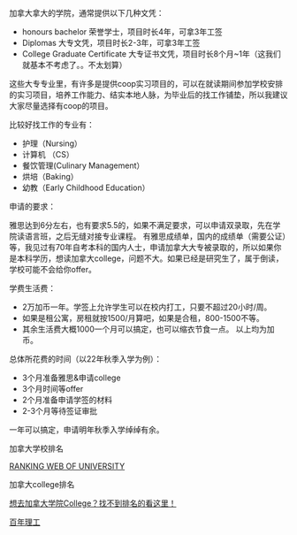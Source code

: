 加拿大拿大的学院，通常提供以下几种文凭：

* honours bachelor 荣誉学士，项目时长4年，可拿3年工签
* Diplomas  大专文凭，项目时长2-3年，可拿3年工签
* College Graduate Certificate 大专证书文凭，项目时长8个月~1年（这我们就基本不考虑了。。不太划算）

这些大专专业里，有许多是提供coop实习项目的，可以在就读期间参加学校安排的实习项目，培养工作能力、结实本地人脉，为毕业后的找工作铺垫，所以我建议大家尽量选择有coop的项目。

比较好找工作的专业有：

* 护理（Nursing）
* 计算机 （CS）
* 餐饮管理(Culinary Management）
* 烘培（Baking）
* 幼教（Early Childhood Education）

申请的要求：

雅思达到6分左右，也有要求5.5的，如果不满足要求，可以申请双录取，先在学院读语言班，之后无缝对接专业课程。
有雅思成绩单，国内的成绩单（需要公证）等，我见过有70年自考本科的国内人士，申请加拿大大专被录取的，所以如果你是本科学历，想读加拿大college，问题不大。如果已经是研究生了，属于倒读，学校可能不会给你offer。

学费生活费：

* 2万加币一年。学签上允许学生可以在校内打工，只要不超过20小时/周。
* 如果是租公寓，房租就按1500/月算吧，如果是合租，800-1500不等。
* 其余生活费大概1000一个月可以搞定，也可以缩衣节食一点。
以上均为加币。

总体所花费的时间（以22年秋季入学为例）：
 
* 3个月准备雅思&申请college
* 3个月时间等offer 
* 2个月准备申请学签的材料 
* 2-3个月等待签证审批

一年可以搞定，申请明年秋季入学绰绰有余。

加拿大学校排名

[RANKING WEB OF UNIVERSITY](https://webometrics.info/en/North_america/Canada)

加拿大college排名

[想去加拿大学院College？找不到排名的看这里！](https://zhuanlan.zhihu.com/p/349106193)

[百年理工](https://www.centennialcollege.ca)
